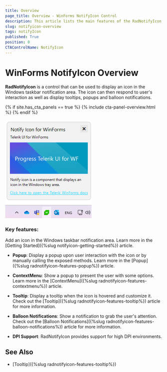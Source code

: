 ```yaml
---
title: Overview
page_title: Overview - WinForms NotifyIcon Control
description: This article lists the main features of the RadNotifyIcon control.
slug: notifyicon-overview
tags: notifyIcon
published: True
position: 0
CTAControlName: NotifyIcon
---
```


# WinForms NotifyIcon Overview

**RadNotifyIcon** is a control that can be used to display an icon in the Windows taskbar notification area. The icon can then respond to user's interaction as well as display tooltips, popups and balloon notifications.

{% if site.has_cta_panels == true %}
{% include cta-panel-overview.html %}
{% endif %}

![WinForms NotifyIcon Overview](images/notifyicon-overview.png)

### Key features:

Add an icon in the Windows taskbar notification area. Learn more in the [Getting Started]({%slug notifyicon-getting-started%}) article.

* **Popup**: Display a popup upon user interaction with the icon or by manually calling the exposed methods. Learn more in the [Popup]({%slug radnotifyicon-features-popup%}) article.

* **ContextMenu**: Show a popup to present the user with some options. Learn more in the [ContextMenu]({%slug radnotifyicon-features-contextmenu%}) article.

* **Tooltip**: Display a tooltip when the icon is hovered and customize it. Check out the [Tooltip]({%slug radnotifyicon-features-tooltip%}) article for more information.

* **Balloon Notifications**: Show a notification to grab the user's attention. Check out the [Balloon Notifications]({%slug radnotifyicon-features-balloon-notifications%}) article for more information.

* **DPI Support**: RadNotifyIcon provides support for high DPI environments.

## See Also

* [Tooltip]({%slug radnotifyicon-features-tooltip%})


